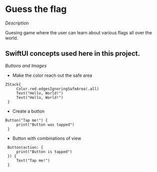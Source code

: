#  Guess the flag
_Description_

Guesing game where the user can learn about various flags all over the world.

SwiftUI concepts used here in this project.
------------------------------------------------
*Buttons and Images*
- Make the color reach out  the safe area
```
ZStack{
     Color.red.edgesIgnoringSafeArea(.all)
     Text("Hello, World!")
     Text("Hello, World!")
 }
```

- Create a button
 ```
 Button("Tap me!") {
      print("Button was tapped")
  }
```
- Button with combinations of view
```
 Button(action: {
     print("Button is tapped")
 }) {
     Text("Tap me!")
 }
```
